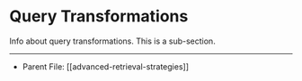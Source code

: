 # Query Transformations

Info about query transformations. This is a sub-section.

---
* Parent File: [[advanced-retrieval-strategies]]
